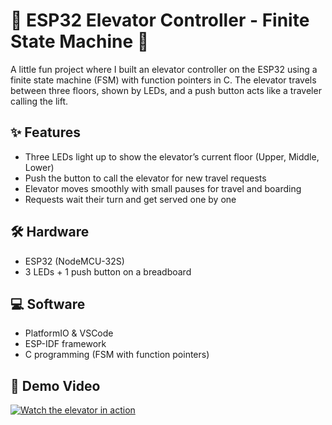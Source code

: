 # 🌿 ESP32 Elevator Controller - Finite State Machine 🌿

A little fun project where I built an elevator controller on the ESP32 using a finite state machine (FSM) with function pointers in C. The elevator travels between three floors, shown by LEDs, and a push button acts like a traveler calling the lift.

## ✨ Features
- Three LEDs light up to show the elevator’s current floor (Upper, Middle, Lower)
- Push the button to call the elevator for new travel requests
- Elevator moves smoothly with small pauses for travel and boarding
- Requests wait their turn and get served one by one

## 🛠️ Hardware
- ESP32 (NodeMCU-32S)
- 3 LEDs + 1 push button on a breadboard

## 💻 Software
- PlatformIO & VSCode
- ESP-IDF framework
- C programming (FSM with function pointers)

## 🎥 Demo Video  
[![Watch the elevator in action](https://img.youtube.com/vi/_mxtrbVrhvQ/hqdefault.jpg)](https://youtube.com/shorts/_mxtrbVrhvQ)

